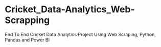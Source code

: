 # Cricket_Data-Analytics_Web-Scrapping
End To End Cricket Data Analytics Project Using Web Scraping, Python, Pandas and Power BI
